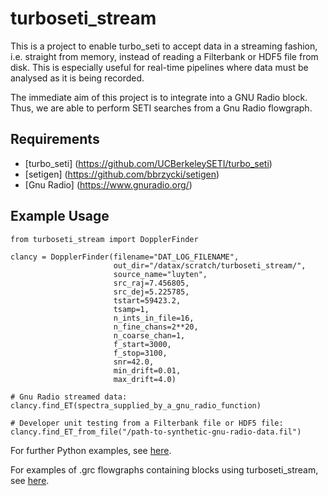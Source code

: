 # turboseti_stream

This is a project to enable turbo_seti to accept data in a streaming fashion, i.e. straight from memory, instead of reading a Filterbank or HDF5 file from disk. 
This is especially useful for real-time pipelines where data must be analysed as it is being recorded.

The immediate aim of this project is to integrate into a GNU Radio block. Thus, we are able to perform SETI searches from a Gnu Radio flowgraph.

## Requirements
- [turbo_seti] (https://github.com/UCBerkeleySETI/turbo_seti)
- [setigen] (https://github.com/bbrzycki/setigen)
- [Gnu Radio] (https://www.gnuradio.org/)

## Example Usage

```
from turboseti_stream import DopplerFinder

clancy = DopplerFinder(filename="DAT_LOG_FILENAME",
                       out_dir="/datax/scratch/turboseti_stream/",
                       source_name="luyten",
                       src_raj=7.456805, 
                       src_dej=5.225785,
                       tstart=59423.2, 
                       tsamp=1, 
                       n_ints_in_file=16,
                       n_fine_chans=2**20,
                       n_coarse_chan=1,
                       f_start=3000,
                       f_stop=3100,
                       snr=42.0,
                       min_drift=0.01,
                       max_drift=4.0)
 
# Gnu Radio streamed data:
clancy.find_ET(spectra_supplied_by_a_gnu_radio_function)

# Developer unit testing from a Filterbank file or HDF5 file:
clancy.find_ET_from_file("/path-to-synthetic-gnu-radio-data.fil")
```

For further Python examples, see [here](https://github.com/youais/gr-turboseti/blob/master/examples/python_script_tests/turboseti_multiprocessing_test.py).

For examples of .grc flowgraphs containing blocks using turboseti_stream, see [here](https://github.com/youais/gr-turboseti/tree/master/examples/example_flowgraphs).
